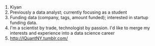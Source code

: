 1. Kiyan
2. Previously a data analyst; currently focusing as a student
3. Funding data (company, tags, amount funded); interested in startup funding data.
4. I'm a scientist by trade, technologist by passion. I'd like to merge my interests and experience into a data science career
5. http://IQuantNY.tumblr.com/
